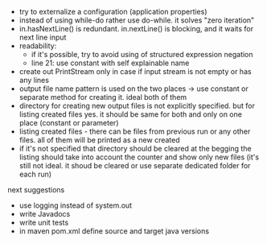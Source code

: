 - try to externalize a configuration (application properties)
- instead of using while-do rather use do-while. it solves "zero iteration"
- in.hasNextLine() is redundant. in.nextLine() is blocking, and it waits for next line input
- readability: 
    - if it's possible, try to avoid using of structured expression negation
    - line 21: use constant with self explainable name
- create out PrintStream only in case if input stream is not empty or has any lines
- output file name pattern is used on the two places -> use constant or separate method for creating it. ideal both of them
- directory for creating new output files is not explicitly specified. but for listing created files yes. it should be same for both and only on one place (constant or parameter)
- listing created files - there can be files from previous run or any other files. all of them will be printed as a new created
- if it's not specified that directory should be cleared at the begging the listing should take into account the counter and show only new files (it's still not ideal. it shoud be cleared or use separate dedicated folder for each run)

next suggestions
- use logging instead of system.out
- write Javadocs
- write unit tests
- in maven pom.xml define source and target java versions
  

       
    

